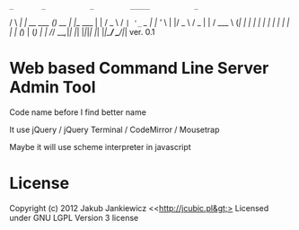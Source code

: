     _       _           _         _____           _ 
   / \   __| |_ __ ___ (_)_ __   |_   _|__   ___ | |
  / _ \ / _` | '_ ` _ \| | '_ \    | |/ _ \ / _ \| |
 / ___ \ (_| | | | | | | | | | |   | | (_) | (_) | |
/_/   \_\__,_|_| |_| |_|_|_| |_|   |_|\___/ \___/|_|
                                            ver. 0.1

# Web based Command Line Server Admin Tool

Code name before I find better name

It use jQuery / jQuery Terminal / CodeMirror / Mousetrap

Maybe it will use scheme interpreter in javascript

# License

Copyright (c) 2012 Jakub Jankiewicz <&lt;http://jcubic.pl&gt;>
Licensed under GNU LGPL Version 3 license
